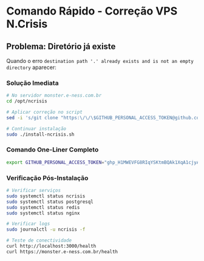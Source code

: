 # Comando Rápido - Correção VPS N.Crisis

## Problema: Diretório já existe

Quando o erro `destination path '.' already exists and is not an empty directory` aparecer:

### Solução Imediata

```bash
# No servidor monster.e-ness.com.br
cd /opt/ncrisis

# Aplicar correção no script
sed -i 's/git clone "https:\/\/\$GITHUB_PERSONAL_ACCESS_TOKEN@github.com\/resper1965\/PrivacyShield.git" \. ||/if [[ -f "package.json" \&\& -f "src\/server-simple.ts" ]]; then\n        log "INFO" "Arquivos do repositório já presentes - pulando clone..."\n    else\n        git clone "https:\/\/\$GITHUB_PERSONAL_ACCESS_TOKEN@github.com\/resper1965\/PrivacyShield.git" \. ||/' install-ncrisis.sh

# Continuar instalação
sudo ./install-ncrisis.sh
```

### Comando One-Liner Completo

```bash
export GITHUB_PERSONAL_ACCESS_TOKEN="ghp_H1MWEVFG8RIqYSKtmBQAk1XqA1cjyAFmL" && export OPENAI_API_KEY="sua_chave" && cd /opt/ncrisis && sed -i 's/git clone "https:\/\/\$GITHUB_PERSONAL_ACCESS_TOKEN@github.com\/resper1965\/PrivacyShield.git" \. ||/if [[ -f "package.json" \&\& -f "src\/server-simple.ts" ]]; then\n        log "INFO" "Arquivos do repositório já presentes - pulando clone..."\n    else\n        git clone "https:\/\/\$GITHUB_PERSONAL_ACCESS_TOKEN@github.com\/resper1965\/PrivacyShield.git" \. ||/' install-ncrisis.sh && sudo ./install-ncrisis.sh
```

### Verificação Pós-Instalação

```bash
# Verificar serviços
sudo systemctl status ncrisis
sudo systemctl status postgresql
sudo systemctl status redis
sudo systemctl status nginx

# Verificar logs
sudo journalctl -u ncrisis -f

# Teste de conectividade
curl http://localhost:3000/health
curl https://monster.e-ness.com.br/health
```